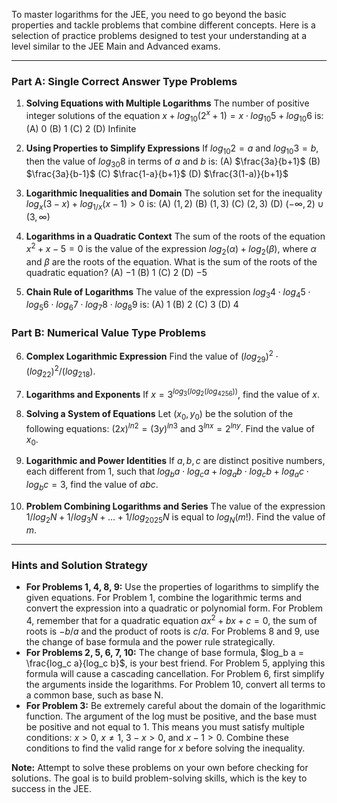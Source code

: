 To master logarithms for the JEE, you need to go beyond the basic properties and tackle problems that combine different concepts. Here is a selection of practice problems designed to test your understanding at a level similar to the JEE Main and Advanced exams.

---

### Part A: Single Correct Answer Type Problems

1.  **Solving Equations with Multiple Logarithms**
    The number of positive integer solutions of the equation $x + log_{10}(2^x + 1) = x \cdot log_{10}5 + log_{10}6$ is:
    (A) 0
    (B) 1
    (C) 2
    (D) Infinite

2.  **Using Properties to Simplify Expressions**
    If $log_{10}2 = a$ and $log_{10}3 = b$, then the value of $log_{30}8$ in terms of $a$ and $b$ is:
    (A) $\frac{3a}{b+1}$
    (B) $\frac{3a}{b-1}$
    (C) $\frac{1-a}{b+1}$
    (D) $\frac{3(1-a)}{b+1}$

3.  **Logarithmic Inequalities and Domain**
    The solution set for the inequality $log_x(3-x) + log_{1/x}(x-1) > 0$ is:
    (A) $(1, 2)$
    (B) $(1, 3)$
    (C) $(2, 3)$
    (D) $(-\infty, 2) \cup (3, \infty)$

4.  **Logarithms in a Quadratic Context**
    The sum of the roots of the equation $x^{2} + x - 5 = 0$ is the value of the expression $log_2(\alpha) + log_2(\beta)$, where $\alpha$ and $\beta$ are the roots of the equation. What is the sum of the roots of the quadratic equation?
    (A) $-1$
    (B) $1$
    (C) $2$
    (D) $-5$

5.  **Chain Rule of Logarithms**
    The value of the expression $log_3 4 \cdot log_4 5 \cdot log_5 6 \cdot log_6 7 \cdot log_7 8 \cdot log_8 9$ is:
    (A) 1
    (B) 2
    (C) 3
    (D) 4

### Part B: Numerical Value Type Problems

6.  **Complex Logarithmic Expression**
    Find the value of $(log_29)^2 \cdot (log_22)^2 / (log_218)$.

7.  **Logarithms and Exponents**
    If $x = 3^{log_3(log_2(log_4256))}$, find the value of $x$.

8.  **Solving a System of Equations**
    Let $(x_0, y_0)$ be the solution of the following equations:
    $(2x)^{ln2} = (3y)^{ln3}$ and $3^{lnx} = 2^{lny}$.
    Find the value of $x_0$.

9.  **Logarithmic and Power Identities**
    If $a, b, c$ are distinct positive numbers, each different from 1, such that $log_b a \cdot log_c a + log_a b \cdot log_c b + log_a c \cdot log_b c = 3$, find the value of $abc$.

10. **Problem Combining Logarithms and Series**
    The value of the expression $1 / log_2 N + 1 / log_3 N + \dots + 1 / log_{2025} N$ is equal to $log_N(m!)$. Find the value of $m$.

---

### Hints and Solution Strategy

* **For Problems 1, 4, 8, 9:** Use the properties of logarithms to simplify the given equations. For Problem 1, combine the logarithmic terms and convert the expression into a quadratic or polynomial form. For Problem 4, remember that for a quadratic equation $ax^2 + bx + c = 0$, the sum of roots is $-b/a$ and the product of roots is $c/a$. For Problems 8 and 9, use the change of base formula and the power rule strategically.
* **For Problems 2, 5, 6, 7, 10:** The change of base formula, $log_b a = \frac{log_c a}{log_c b}$, is your best friend. For Problem 5, applying this formula will cause a cascading cancellation. For Problem 6, first simplify the arguments inside the logarithms. For Problem 10, convert all terms to a common base, such as base N.
* **For Problem 3:** Be extremely careful about the domain of the logarithmic function. The argument of the log must be positive, and the base must be positive and not equal to 1. This means you must satisfy multiple conditions: $x>0$, $x \neq 1$, $3-x>0$, and $x-1>0$. Combine these conditions to find the valid range for $x$ before solving the inequality.

**Note:** Attempt to solve these problems on your own before checking for solutions. The goal is to build problem-solving skills, which is the key to success in the JEE.
